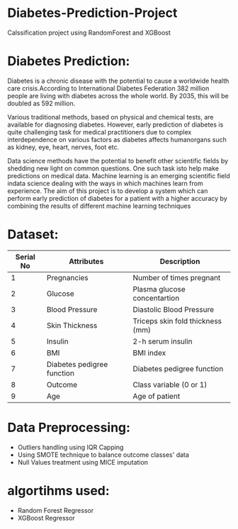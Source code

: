 # Diabetes-Prediction-Project
Calssification project using RandomForest and XGBoost
# Diabetes Prediction: 
Diabetes is a chronic disease with the potential to cause a worldwide health care crisis.According to International Diabetes Federation 382 million people are living with diabetes across the whole world. By 2035, this will be doubled as 592 million.

Various traditional methods, based on physical and chemical tests, are available for diagnosing diabetes. However, early prediction of diabetes is quite challenging task for medical practitioners due to complex interdependence on various factors as diabetes affects humanorgans such as kidney, eye, heart, nerves, foot etc.

Data science methods have the potential to benefit other scientific fields by shedding new light on common questions. One such task isto help make predictions on medical data. Machine learning is an emerging scientific field indata science dealing with the ways in which machines learn from experience. The aim of this project is to develop a system which can perform early prediction of diabetes for a patient with a higher accuracy by combining the results of different machine learning techniques

# Dataset:

|Serial No| Attributes | Description|
| --- | --- | --- |
| 1 | Pregnancies | Number of times pregnant|
| 2 | Glucose | Plasma glucose concentartion|
| 3 | Blood Pressure | Diastolic Blood Pressure|
| 4 | Skin Thickness | Triceps skin fold thickness (mm)|
| 5 | Insulin | 2-h serum insulin |
| 6 | BMI | BMI index |
| 7 | Diabetes pedigree function | Diabetes pedigree function |
| 8 | Outcome | Class variable (0 or 1)|
| 9 | Age | Age of patient|

# Data Preprocessing:
-  Outliers handling using IQR Capping 
-  Using SMOTE technique to balance outcome classes' data
-  Null Values treatment using MICE imputation

# algortihms used:

- Random Forest Regressor
- XGBoost Regressor
